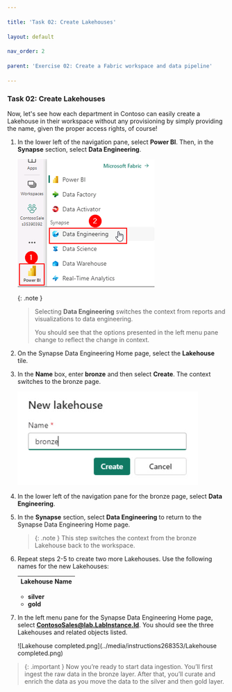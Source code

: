 ```yaml
---

title: 'Task 02: Create Lakehouses'

layout: default

nav_order: 2

parent: 'Exercise 02: Create a Fabric workspace and data pipeline'

---
```


### Task 02: Create Lakehouses

Now, let's see how each department in Contoso can easily create a Lakehouse in their workspace without any provisioning by simply providing the name, given the proper access rights, of course!

1. In the lower left of the navigation pane, select **Power BI**. Then, in the **Synapse** section, select **Data Engineering**. 

    ![task-1.3.1.png](../media/instructions240153/task-1.3.1.png)

    {: .note }
    > Selecting **Data Engineering** switches the context from reports and visualizations to data engineering. 
    >
    > You should see that the options presented in the left menu pane change to reflect the change in context.

1. On the Synapse Data Engineering Home page, select the **Lakehouse** tile.

1. In the **Name** box, enter **bronze** and then select **Create**. The context switches to the bronze page.

    ![bronzelakehouse.jpg](../media/instructions254096/instructions254096/bronzelakehouse.jpg)

1. In the lower left of the navigation pane for the bronze page, select **Data Engineering**. 

1. In the **Synapse** section, select **Data Engineering** to return to the Synapse Data Engineering Home page. 

    >{: .note } This step switches the context from the bronze Lakehouse back to the workspace.

1. Repeat steps 2-5 to create two more Lakehouses. Use the following names for the new Lakehouses:

    | Lakehouse Name |
    |:---------|
    - **silver**
    - **gold**   

1. In the left menu pane for the Synapse Data Engineering Home page, select **ContosoSales@lab.LabInstance.Id**. You should see the three Lakehouses and related objects listed.

    ![Lakehouse completed.png](../media/instructions268353/Lakehouse completed.png)

>{: .important } Now you’re ready to start data ingestion. You’ll first ingest the raw data in the bronze layer. After that, you’ll curate and enrich the data as you move the data to the silver and then gold layer.

